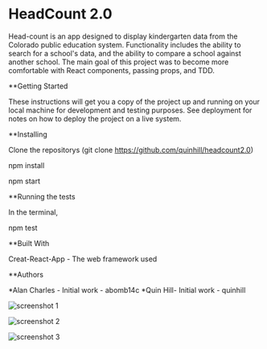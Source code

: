 # HeadCount 2.0

Head-count is an app designed to display kindergarten data from the Colorado public education system. Functionality includes the ability to search for a school's data, and the ability to compare a school against another school. The main goal of this project was to become more comfortable with React components, passing props, and TDD. 


**Getting Started

These instructions will get you a copy of the project up and running on your local machine for development and testing purposes. See deployment for notes on how to deploy the project on a live system.

**Installing

Clone the repositorys (git clone https://github.com/quinhill/headcount2.0)

npm install

npm start

**Running the tests

In the terminal,

npm test

**Built With

Creat-React-App - The web framework used

**Authors

*Alan Charles - Initial work - abomb14c *Quin Hill- Initial work - quinhill

![screenshot 1](src/assets/headcount-screen-shot-1.png)

![screenshot 2](src/assets/headcount-screen-shot-2.png)

![screenshot 3](src/assets/headcount-screen-shot-3.png)
